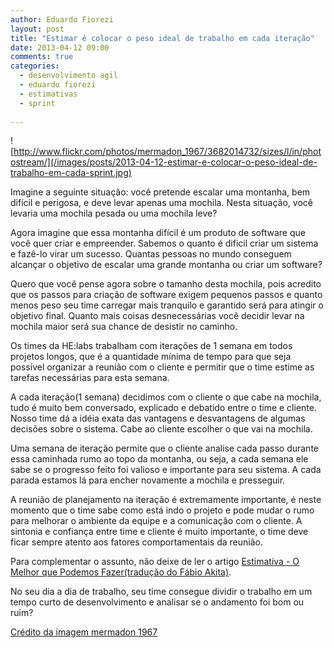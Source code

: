 ```yaml
---
author: Eduardo Fiorezi
layout: post
title: "Estimar é colocar o peso ideal de trabalho em cada iteração"
date: 2013-04-12 09:00
comments: true
categories: 
  - desenvolvimento agil
  - eduardo fiorezi
  - estimativas
  - sprint
  
---
```

![http://www.flickr.com/photos/mermadon_1967/3682014732/sizes/l/in/photostream/](/images/posts/2013-04-12-estimar-e-colocar-o-peso-ideal-de-trabalho-em-cada-sprint.jpg)

Imagine a seguinte situação: você pretende escalar uma montanha, bem difícil e perigosa, e deve levar apenas uma mochila. Nesta situação, você levaria uma mochila pesada ou uma mochila leve?

<!-- more -->

Agora imagine que essa montanha difícil é um produto de software que você quer criar e empreender. Sabemos o quanto é dificil criar um sistema e fazê-lo virar um sucesso. Quantas pessoas no mundo conseguem alcançar o objetivo de escalar uma grande montanha ou criar um software?

Quero que você pense agora sobre o tamanho desta mochila, pois acredito que os passos para criação de software exigem pequenos passos e quanto menos peso seu time carregar mais tranquilo e garantido será para atingir o objetivo final. Quanto mais coisas desnecessárias você decidir levar na mochila maior será sua chance de desistir no caminho.

Os times da HE:labs trabalham com iterações de 1 semana em todos projetos longos, que é a quantidade mínima de tempo para que seja possível organizar a reunião com o cliente e permitir que o time estime as tarefas necessárias para esta semana.

A cada iteração(1 semana) decidimos com o cliente o que cabe na mochila, tudo é muito bem conversado, explicado e debatido entre o time e cliente. Nosso time dá a idéia exata das vantagens e desvantagens de algumas decisões sobre o sistema. Cabe ao cliente escolher o que vai na mochila.

Uma semana de iteração permite que o cliente analise cada passo durante essa caminhada rumo ao topo da montanha, ou seja, a cada semana ele sabe se o progresso feito foi valioso e importante para seu sistema. A cada parada estamos lá para encher novamente a mochila e presseguir.

A reunião de planejamento na iteração é extremamente importante, é neste momento que o time sabe como está indo o projeto e pode mudar o rumo para melhorar o ambiente da equipe e a comunicação com o cliente. A sintonia e confiança entre time e cliente é muito importante, o time deve ficar sempre atento aos fatores comportamentais da reunião.

Para complementar o assunto, não deixe de ler o artigo [Estimativa - O Melhor que Podemos Fazer(tradução do Fábio Akita)](http://akitaonrails.com/2013/04/05/traducao-estimativa-o-melhor-que-podemos-fazer).

No seu dia a dia de trabalho, seu time consegue dividir o trabalho em um tempo curto de desenvolvimento e analisar se o andamento foi bom ou ruim?

[Crédito da imagem mermadon 1967](http://www.flickr.com/photos/mermadon_1967/3682014732/sizes/l/in/photostream/)
